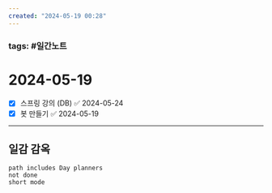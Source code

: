 ```yaml
---
created: "2024-05-19 00:28"
---
```


### tags: #일간노트
  
# 2024-05-19 
- [x] 스프링 강의 (DB) ✅ 2024-05-24
- [x] 봇 만들기 ✅ 2024-05-19
---  
## 일감 감옥  
```tasks  
path includes Day planners
not done  
short mode  
```